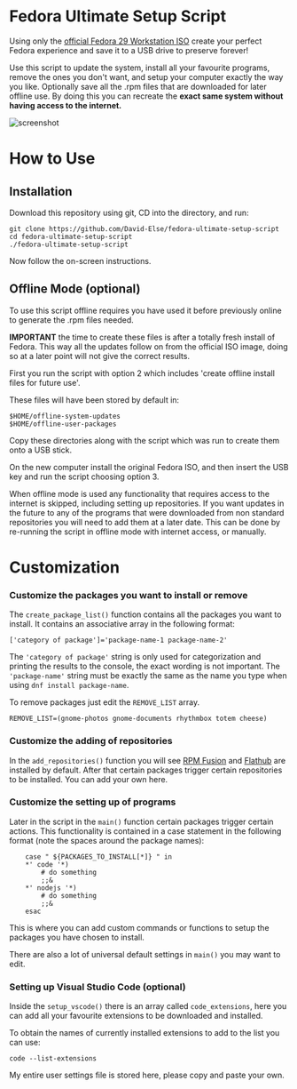 # Fedora Ultimate Setup Script

Using only the [official Fedora 29 Workstation ISO](https://getfedora.org) create your perfect Fedora experience and save it to a USB drive to preserve forever!

Use this script to update the system, install all your favourite programs, remove the ones you don't want, and setup your computer exactly the way you like. Optionally save all the .rpm files that are downloaded for later offline use. By doing this you can recreate the **exact same system without having access to the internet.**

![screenshot](https://github.com/David-Else/fedora-ultimate-setup-script/blob/master/script-screenshot.png)

# How to Use

## Installation

Download this repository using git, CD into the directory, and run:

```
git clone https://github.com/David-Else/fedora-ultimate-setup-script
cd fedora-ultimate-setup-script
./fedora-ultimate-setup-script
```

Now follow the on-screen instructions.

## Offline Mode (optional)

To use this script offline requires you have used it before previously online to generate the .rpm files needed.

**IMPORTANT** the time to create these files is after a totally fresh install of Fedora. This way all the updates follow on from the official ISO image, doing so at a later point will not give the correct results.

First you run the script with option 2 which includes 'create offline install files for future use'.

These files will have been stored by default in:

```
$HOME/offline-system-updates
$HOME/offline-user-packages
```

Copy these directories along with the script which was run to create them onto a USB stick.

On the new computer install the original Fedora ISO, and then insert the USB key and run the script choosing option 3.

When offline mode is used any functionality that requires access to the internet is skipped, including setting up repositories. If you want updates in the future to any of the programs that were downloaded from non standard repositories you will need to add them at a later date. This can be done by re-running the script in offline mode with internet access, or manually.

# Customization

### Customize the packages you want to install or remove

The `create_package_list()` function contains all the packages you want to install. It contains an associative array in the following format:

```
['category of package']='package-name-1 package-name-2'
```

The `'category of package'` string is only used for categorization and printing the results to the console, the exact wording is not important. The `'package-name'` string must be exactly the same as the name you type when using `dnf install package-name`.

To remove packages just edit the `REMOVE_LIST` array.

```
REMOVE_LIST=(gnome-photos gnome-documents rhythmbox totem cheese)
```

### Customize the adding of repositories

In the `add_repositories()` function you will see [RPM Fusion](https://rpmfusion.org/) and [Flathub](https://flathub.org/home) are installed by default. After that certain packages trigger certain repositories to be installed. You can add your own here.

### Customize the setting up of programs

Later in the script in the `main()` function certain packages trigger certain actions. This functionality is contained in a case statement in the following format (note the spaces around the package names):

```
    case " ${PACKAGES_TO_INSTALL[*]} " in
    *' code '*)
        # do something
        ;;&
    *' nodejs '*)
        # do something
        ;;&
    esac
```

This is where you can add custom commands or functions to setup the packages you have chosen to install.

There are also a lot of universal default settings in `main()` you may want to edit.

### Setting up Visual Studio Code (optional)

Inside the `setup_vscode()` there is an array called `code_extensions`, here you can add all your favourite extensions to be downloaded and installed.

To obtain the names of currently installed extensions to add to the list you can use:

```
code --list-extensions
```

My entire user settings file is stored here, please copy and paste your own.
